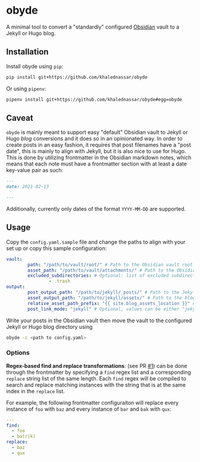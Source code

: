 # obyde

A minimal tool to convert a "standardly" configured [Obsidian](https://obsidian.md/) vault to a Jekyll or Hugo blog.

## Installation
Install obyde using `pip`:

```sh
pip install git+https://github.com/khalednassar/obyde
```

Or using `pipenv`:

```sh
pipenv install git+https://github.com/khalednassar/obyde#egg=obyde
```

## Caveat
`obyde` is mainly meant to support easy "default" Obsidian vault to Jekyll or Hugo _blog_ conversions and it does so in an opinionated way. In order to create posts in an easy fashion, it requires that post filenames have a "post date", this is mainly to align with Jekyll, but it is also nice to use for Hugo.
This is done by utilizing frontmatter in the Obsidian markdown notes, which means that each note must have a frontmatter section with at least a date key-value pair as such:
```md
---
date: 2021-02-13

---
```
Additionally, currently only dates of the format `YYYY-MM-DD` are supported.

## Usage
Copy the `config.yaml.sample` file and change the paths to align with your set up or copy this sample configuration:

```yaml
vault:
        path: "/path/to/vault/root/" # Path to the Obsidian vault root. Markdown file discovery will start at this directory recursively.
        asset_path: "/path/to/vault/attachments/" # Path to the Obsidian vault attachments folder
        excluded_subdirectories: # Optional: list of excluded subdirectories of the Obsidian vault root
                - .trash
output:
        post_output_path: "/path/to/jekyll/_posts/" # Path to the Jekyll or Hugo posts directory
        asset_output_path: "/path/to/jekyll/assets/" # Path to the blog assets directory, copied from the Obsidian attachments folder
        relative_asset_path_prefix: "{{ site.blog_assets_location }}" # Optional: a relative URL prefix for blog assets without a trailing slash. Can also be a liquid template substitution for Jekyll.
        post_link_mode: "jekyll" # Optional, values can be either "jekyll" or "hugo" and the default is "jekyll". Sets the way post references are output.
```

Write your posts in the Obsidian vault then move the vault to the configured Jekyll or Hugo blog directory using
```sh
obyde -c <path to config.yaml>
``` 

### Options
**Regex-based find and replace transformations**: (see PR [#1](https://github.com/khalednassar/obyde/pull/1)) can be done through the frontmatter by specifying a `find` regex list and a corresponding `replace` string list of the same length. Each `find` regex will be compiled to search and replace matching instances with the string that is at the same index in the `replace` list.

For example, the following frontmatter configuraiton will replace every instance of `foo` with `baz` and every instance of `bar` and `bak` with `qux`:
```yaml
---
find:
  - foo
  - ba(r|k)
replace:
  - baz
  - qux
```

